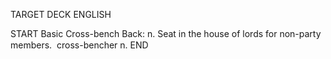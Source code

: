 TARGET DECK
ENGLISH

START
Basic
Cross-bench
Back: n. Seat in the house of lords for non-party members.  cross-bencher n.
END
